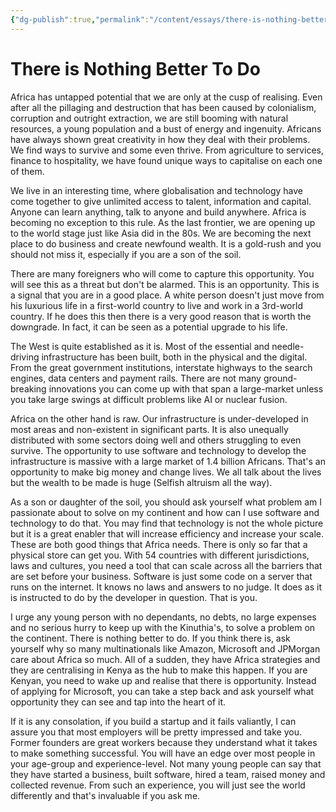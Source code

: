 ```yaml
---
{"dg-publish":true,"permalink":"/content/essays/there-is-nothing-better-to-do/","noteIcon":"2"}
---
```


# There is Nothing Better To Do

Africa has untapped potential that we are only at the cusp of realising. Even after all the pillaging and destruction that has been caused by colonialism, corruption and outright extraction, we are still booming with natural resources, a young population and a bust of energy and ingenuity. Africans have always shown great creativity in how they deal with their problems. We find ways to survive and some even thrive. From agriculture to services, finance to hospitality, we have found unique ways to capitalise on each one of them.

We live in an interesting time, where globalisation and technology have come together to give unlimited access to talent, information and capital. Anyone can learn anything, talk to anyone and build anywhere. Africa is becoming no exception to this rule. As the last frontier, we are opening up to the world stage just like Asia did in the 80s. We are becoming the next place to do business and create newfound wealth. It is a gold-rush and you should not miss it, especially if you are a son of the soil. 

There are many foreigners who will come to capture this opportunity. You will see this as a threat but don't be alarmed. This is an opportunity. This is a signal that you are in a good place. A white person doesn't just move from his luxurious life in a first-world country to live and work in a 3rd-world country. If he does this then there is a very good reason that is worth the downgrade. In fact, it can be seen as a potential upgrade to his life.

The West is quite established as it is. Most of the essential and needle-driving infrastructure has been built, both in the physical and the digital. From the great government institutions, interstate highways to the search engines, data centers and payment rails. There are not many ground-breaking innovations you can come up with that span a large-market unless you take large swings at difficult problems like AI or nuclear fusion. 

Africa on the other hand is raw. Our infrastructure is under-developed in most areas and non-existent in significant parts. It is also unequally distributed with some sectors doing well and others struggling to even survive. The opportunity to use software and technology to develop the infrastructure is massive with a large market of 1.4 billion Africans. That's an opportunity to make big money and change lives. We all talk about the lives but the wealth to be made is huge (Selfish altruism all the way).

As a son or daughter of the soil, you should ask yourself what problem am I passionate about to solve on my continent and how can I use software and technology to do that. You may find that technology is not the whole picture but it is a great enabler that will increase efficiency and increase your scale. These are both good things that Africa needs. There is only so far that a physical store can get you. With 54 countries with different jurisdictions, laws and cultures, you need a tool that can scale across all the barriers that are set before your business. Software is just some code on a server that runs on the internet. It knows no laws and answers to no judge. It does as it is instructed to do by the developer in question. That is you.

I urge any young person with no dependants, no debts, no large expenses and no serious hurry to keep up with the Kinuthia's, to solve a problem on the continent. There is nothing better to do. If you think there is, ask yourself why so many multinationals like Amazon, Microsoft and JPMorgan care about Africa so much. All of a sudden, they have Africa strategies and they are centralising in Kenya as the hub to make this happen. If you are Kenyan, you need to wake up and realise that there is opportunity. Instead of applying for Microsoft, you can take a step back and ask yourself what opportunity they can see and tap into the heart of it.

If it is any consolation, if you build a startup and it fails valiantly, I can assure you that most employers will be pretty impressed and take you. Former founders are great workers because they understand what it takes to make something successful. You will have an edge over most people in your age-group and experience-level. Not many young people can say that they have started a business, built software, hired a team, raised money and collected revenue. From such an experience, you will just see the world differently and that's invaluable if you ask me.